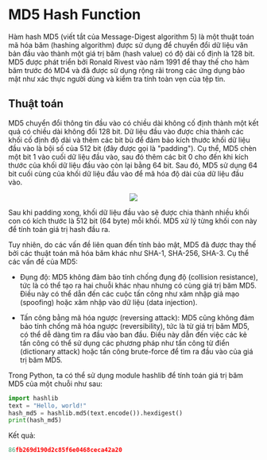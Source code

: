 
# MD5 Hash Function

Hàm hash MD5 (viết tắt của Message-Digest algorithm 5) là một thuật toán mã hóa băm (hashing algorithm) được sử dụng để chuyển đổi dữ liệu văn bản đầu vào thành một giá trị băm (hash value) có độ dài cố định là 128 bit.
MD5 được phát triển bởi Ronald Rivest vào năm 1991 để thay thế cho hàm băm trước đó  MD4 và đã được sử dụng rộng rãi trong các ứng dụng bảo mật như xác thực người dùng và kiểm tra tính toàn vẹn của tệp tin. 
## Thuật toán 
MD5 chuyển đổi thông tin đầu vào có chiều dài không cố định thành một kết quả có chiều dài không đổi 128 bit. Dữ liệu đầu vào được chia thành các khối cố định độ dài và thêm các bit bù để đảm bảo kích thước khối dữ liệu đầu vào là bội số của 512 bit (đây được gọi là "padding"). Cụ thể, MD5 chèn một bit 1 vào cuối dữ liệu đầu vào, sau đó thêm các bit 0 cho đến khi kích thước của khối dữ liệu đầu vào còn lại bằng 64 bit. Sau đó, MD5 sử dụng 64 bit cuối cùng của khối dữ liệu đầu vào để mã hóa độ dài của dữ liệu đầu vào.

<p align="center">
<img src="https://images.viblo.asia/63418bec-fc6d-4612-bc2d-047d36c5f212.png">
</p>
Sau khi padding xong, khối dữ liệu đầu vào sẽ được chia thành nhiều khối con có kích thước là 512 bit (64 byte) mỗi khối. MD5 xử lý từng khối con này để tính toán giá trị hash đầu ra.

Tuy nhiên, do các vấn đề liên quan đến tính bảo mật, MD5 đã được thay thế bởi các thuật toán mã hóa băm khác như SHA-1, SHA-256, SHA-3. Cụ thể các vấn đề của MD5:
- Đụng độ: MD5 không đảm bảo tính chống đụng độ (collision resistance), tức là có thể tạo ra hai chuỗi khác nhau nhưng có cùng giá trị băm MD5. Điều này có thể dẫn đến các cuộc tấn công như xâm nhập giả mạo (spoofing) hoặc xâm nhập vào dữ liệu (data injection).

- Tấn công bằng mã hóa ngược (reversing attack): MD5 cũng không đảm bảo tính chống mã hóa ngược (reversibility), tức là từ giá trị băm MD5, có thể dễ dàng tìm ra đầu vào ban đầu. Điều này dẫn đến việc các kẻ tấn công có thể sử dụng các phương pháp như tấn công từ điển (dictionary attack) hoặc tấn công brute-force để tìm ra đầu vào của giá trị băm MD5.

Trong Python, ta có thể sử dụng module hashlib để tính toán giá trị băm MD5 của một chuỗi như sau:
```python
import hashlib
text = "Hello, world!" 
hash_md5 = hashlib.md5(text.encode()).hexdigest() 
print(hash_md5)
```
Kết quả: 

```python
86fb269d190d2c85f6e0468ceca42a20
```

